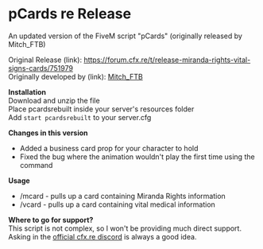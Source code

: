 # pCards re Release
 An updated version of the FiveM script "pCards" (originally released by Mitch_FTB) 

Original Release (link): https://forum.cfx.re/t/release-miranda-rights-vital-signs-cards/751979  
Originally developed by (link): [Mitch_FTB](https://forum.cfx.re/u/Mitch_FTB)  
  
**Installation**  
Download and unzip the file  
Place pcardsrebuilt inside your server's resources folder  
Add `start pcardsrebuilt` to your server.cfg  
  
**Changes in this version**  
- Added a business card prop for your character to hold  
- Fixed the bug where the animation wouldn't play the first time using the command  
  
**Usage**  
- /mcard - pulls up a card containing Miranda Rights information  
- /vcard - pulls up a card containing vital medical information  
  
**Where to go for support?**  
This script is not complex, so I won't be providing much direct support.  
Asking in the [official cfx.re discord](https://discord.com/invite/fivem) is always a good idea.